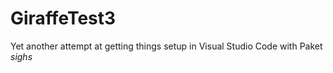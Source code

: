 # GiraffeTest3
Yet another attempt at getting things setup in Visual Studio Code with Paket *sighs*
